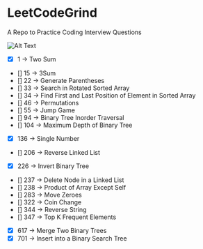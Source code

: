 # LeetCodeGrind

A Repo to Practice Coding Interview Questions

![Alt Text](https://media.giphy.com/media/rWY9ySfjytitq/giphy.gif)

* [x] 1 -> Two Sum 
* [] 15 -> 3Sum
* [] 22 -> Generate Parentheses
* [] 33 -> Search in Rotated Sorted Array
* [] 34 -> Find First and Last Position of Element in Sorted Array
* [] 46 -> Permutations
* [] 55 -> Jump Game
* [] 94 -> Binary Tree Inorder Traversal
* [] 104 -> Maximum Depth of Binary Tree
* [x] 136 -> Single Number
* [] 206 -> Reverse Linked List
* [x] 226 -> Invert Binary Tree
* [] 237 -> Delete Node in a Linked List
* [] 238 -> Product of Array Except Self
* [] 283 -> Move Zeroes
* [] 322 -> Coin Change
* [] 344 -> Reverse String
* [] 347 -> Top K Frequent Elements
* [x] 617 -> Merge Two Binary Trees
* [x] 701 -> Insert into a Binary Search Tree

